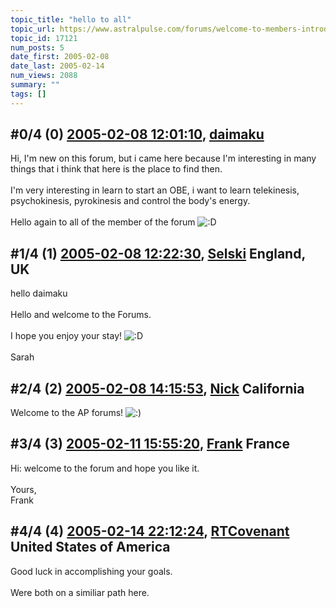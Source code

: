 ```yaml
---
topic_title: "hello to all"
topic_url: https://www.astralpulse.com/forums/welcome-to-members-introductions!/hello-to-all-17121
topic_id: 17121
num_posts: 5
date_first: 2005-02-08
date_last: 2005-02-14
num_views: 2088
summary: ""
tags: []
---
```


## \#0/4 (0) [2005-02-08 12:01:10](https://www.astralpulse.com/forums/index.php?msg=147875), [daimaku](https://www.astralpulse.com/forums/profile/?u=8310)  ##
<section>
Hi, I'm new on this forum, but i came here because I'm interesting in many things that i think that here is the place to find then.
<br>
<br>
I'm very interesting in learn to start an OBE, i want to learn telekinesis, psychokinesis, pyrokinesis and control the body's energy.
<br>
<br>
Hello again to all of the member of the forum
<img alt=":D" class="smiley" src="https://www.astralpulse.com/forums/Smileys/fugue/cheesy.png" title="Cheesy"/>
</section>

## \#1/4 (1) [2005-02-08 12:22:30](https://www.astralpulse.com/forums/index.php?msg=147883), [Selski](https://www.astralpulse.com/forums/profile/?u=6012) England, UK ##
<section>
hello daimaku
<br>
<br>
Hello and welcome to the Forums.
<br>
<br>
I hope you enjoy your stay!
<img alt=":D" class="smiley" src="https://www.astralpulse.com/forums/Smileys/fugue/cheesy.png" title="Cheesy"/>
<br>
<br>
Sarah
</section>

## \#2/4 (2) [2005-02-08 14:15:53](https://www.astralpulse.com/forums/index.php?msg=147918), [Nick](https://www.astralpulse.com/forums/profile/?u=2080) California ##
<section>
Welcome to the AP forums!
<img alt=":)" class="smiley" src="https://www.astralpulse.com/forums/Smileys/fugue/smiley.png" title="Smiley"/>
</section>

## \#3/4 (3) [2005-02-11 15:55:20](https://www.astralpulse.com/forums/index.php?msg=148471), [Frank](https://www.astralpulse.com/forums/profile/?u=359) France ##
<section>
Hi: welcome to the forum and hope you like it.
<br>
<br>
Yours,
<br>
Frank
</section>

## \#4/4 (4) [2005-02-14 22:12:24](https://www.astralpulse.com/forums/index.php?msg=149509), [RTCovenant](https://www.astralpulse.com/forums/profile/?u=8389) United States of America ##
<section>
Good luck in accomplishing your goals.
<br>
<br>
Were both on a similiar path here.
</section>